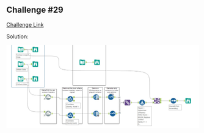 ## Challenge #29

[Challenge Link](https://community.alteryx.com/t5/Weekly-Challenge/Challenge-29-Alteryx-16-Grand-Prix-Race1-L1/m-p/36432)

Solution:

<img src="Challenge 29.jpg">


